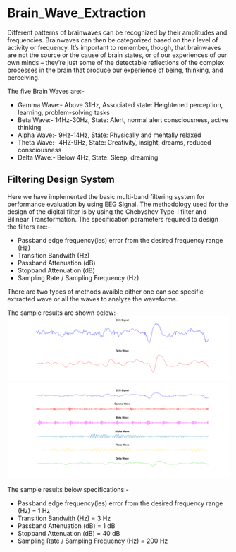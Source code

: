 # Brain_Wave_Extraction
Different patterns of brainwaves can be recognized by their amplitudes and frequencies. Brainwaves can then be categorized based on their level of activity or frequency. It’s important to remember, though, that brainwaves are not the source or the cause of brain states, or of our experiences of our own minds – they’re just some of the detectable reflections of the complex processes in the brain that produce our experience of being, thinking, and perceiving.

The five Brain Waves are:-
* Gamma Wave:- Above 31Hz, Associated state: Heightened perception, learning, problem-solving tasks
* Beta Wave:- 14Hz-30Hz, State: Alert, normal alert consciousness, active thinking
* Alpha Wave:- 9Hz-14Hz, State: Physically and mentally relaxed
* Theta Wave:- 4HZ-9Hz, State: Creativity, insight, dreams, reduced consciousness
* Delta Wave:- Below 4Hz, State: Sleep, dreaming

## Filtering Design System
Here we have implemented the basic multi-band filtering system for performance evaluation by using EEG Signal. The methodology used for the design of the digital filter is by using the Chebyshev Type-I filter and Bilinear Transformation. The specification parameters required to design the filters are:-

* Passband edge frequency(ies) error from the desired frequency range (Hz)
* Transition Bandwith (Hz)
* Passband Attenuation (dB)
* Stopband Attenuation (dB)
* Sampling Rate / Sampling Frequency (Hz)

There are two types of methods avaible either one can see specific extracted wave or all the waves to analyze the waveforms. 

The sample results are shown below:-
![](/test_image-1.png)
![](/test_image-2.png)

The sample results below specifications:-
* Passband edge frequency(ies) error from the desired frequency range (Hz) = 1 Hz
* Transition Bandwith (Hz) = 3 Hz
* Passband Attenuation (dB) = 1 dB
* Stopband Attenuation (dB) = 40 dB
* Sampling Rate / Sampling Frequency (Hz) = 200 Hz
